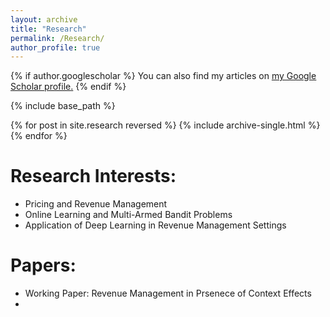 ```yaml
---
layout: archive
title: "Research"
permalink: /Research/
author_profile: true
---
```


{% if author.googlescholar %}
  You can also find my articles on <u><a href="{{author.googlescholar}}">my Google Scholar profile</a>.</u>
{% endif %}

{% include base_path %}

{% for post in site.research reversed %}
  {% include archive-single.html %}
{% endfor %}

# Research Interests:
* Pricing and Revenue Management
* Online Learning and Multi-Armed Bandit Problems
* Application of Deep Learning in Revenue Management Settings

# Papers:
* Working Paper: Revenue Management in Prsenece of Context Effects
* 
